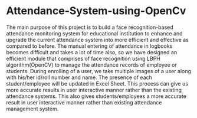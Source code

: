 # Attendance-System-using-OpenCv
The main purpose of this project is to build a face recognition-based attendance monitoring system for educational institution to enhance and upgrade the current attendance system into more efficient and effective as compared to before. The manual entering of attendance in logbooks becomes difficult and takes a lot of time also, so we have designed an efficient module that comprises of face recognition using LBPH algorithm(OpenCV) to manage the attendance records of employee or students. During enrolling of a user, we take multiple images of a user along with his/her id/roll number and name. The presence of each student/employee will be updated in Excel Sheet. This process can give us more accurate results in user interactive manner rather than the existing attendance systems. This also gives students/employees a more accurate result in user interactive manner rather than existing attendance management system.

